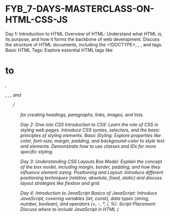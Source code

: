 # FYB_7-DAYS-MASTERCLASS-ON-HTML-CSS-JS

Day 1: Introduction to HTML
Overview of HTML: Understand what HTML is, its purpose, and how it forms the backbone of web development. Discuss the structure of HTML documents, including the <!DOCTYPE>, <html>, <head>, and <body> tags.
Basic HTML Tags: Explore essential HTML tags like <h1> to <h6>, <p>, <a>, <img>, and <ul>/<ol> for creating headings, paragraphs, links, images, and lists.

Day 2: Dive into CSS
Introduction to CSS: Learn the role of CSS in styling web pages. Introduce CSS syntax, selectors, and the basic principles of styling elements.
Basic Styling: Explore properties like color, font-size, margin, padding, and background-color to style text and elements. Demonstrate how to use classes and IDs for more specific styling.

Day 3: Understanding CSS Layouts
Box Model: Explain the concept of the box model, including margin, border, padding, and how they influence element sizing.
Positioning and Layout: Introduce different positioning techniques (relative, absolute, fixed, static) and discuss layout strategies like flexbox and grid.

Day 4: Introduction to JavaScript
Basics of JavaScript: Introduce JavaScript, covering variables (let, const), data types (string, number, boolean), and operators (+, -, *, /, %).
Script Placement: Discuss where to include JavaScript in HTML (<script> tags in <head> or <body>) and why proper placement matters.


Day 5: Functions and Events in JavaScript
Functions: Explain how to define and call functions, passing parameters, and returning values.
Event Handling: Introduce events like click, mouseover, and keydown. Illustrate how to attach event listeners and handle events with JavaScript.

Day 6: Introduction to Responsive Design
Media Queries: Discuss how media queries enable responsive design by applying styles based on device characteristics like screen width.
Responsive Design Principles: Explore techniques such as fluid grids, flexible images, and media query breakpoints to create responsive layouts.

Day 7: Final Project and Recap
Review: Summarize key concepts covered during the week, ensuring participants have a solid understanding of HTML, CSS, and JavaScript basics.
Final Project: Engage participants in enhancing the tourist places webpage with advanced CSS and JavaScript features, encouraging creativity and problem-solving.
Q&A and Discussion: Allowing time for questions, addressing any challenges faced during the practical sessions, and fostering discussion among participants.
